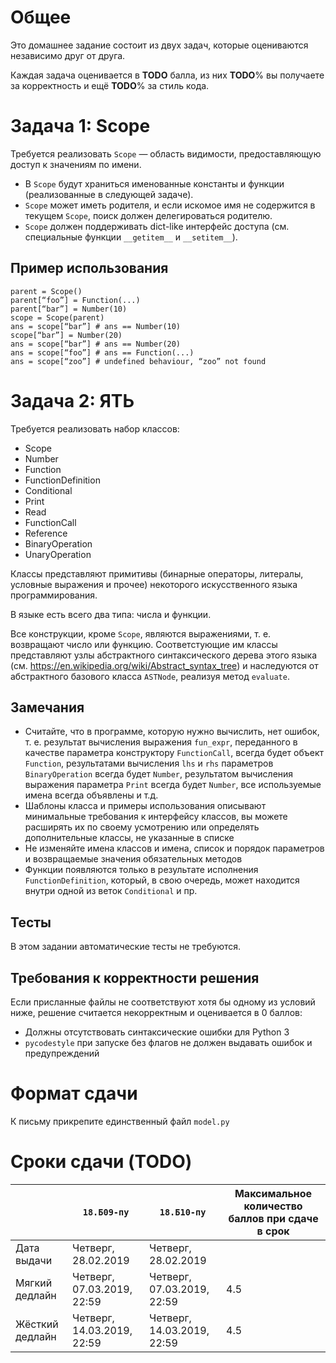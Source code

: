 # Общее
Это домашнее задание состоит из двух задач, которые оцениваются независимо друг от друга.

Каждая задача оценивается в **TODO** балла, из них **TODO**% вы получаете за корректность и ещё **TODO**% за стиль кода.

# Задача 1: Scope
Требуется реализовать `Scope` — область видимости, предоставляющую доступ к значениям по имени.

* В `Scope` будут храниться именованные константы и функции (реализованные в следующей задаче).
* `Scope` может иметь родителя, и если искомое имя не содержится в текущем `Scope`, поиск должен делегироваться родителю.
* `Scope` должен поддерживать dict-like интерфейс доступа (см. специальные функции `__getitem__` и `__setitem__`).

## Пример использования
```
parent = Scope()
parent[“foo”] = Function(...)
parent[“bar”] = Number(10)
scope = Scope(parent)
ans = scope[“bar”] # ans == Number(10)
scope[“bar”] = Number(20)
ans = scope[“bar”] # ans == Number(20)
ans = scope[“foo”] # ans == Function(...)
ans = scope[“zoo”] # undefined behaviour, “zoo” not found
```

# Задача 2: ЯТЬ
Требуется реализовать набор классов: 
* Scope
* Number
* Function
* FunctionDefinition
* Conditional
* Print
* Read
* FunctionCall
* Reference
* BinaryOperation
* UnaryOperation

Классы представляют примитивы (бинарные операторы, литералы, условные выражения и прочее) некоторого искусственного языка программирования.

В языке есть всего два типа: числа и функции. 

Все конструкции, кроме `Scope`, являются выражениями, т. е. возвращают число или функцию. Соответстующие им классы представляют узлы абстрактного синтаксического дерева этого языка (см. https://en.wikipedia.org/wiki/Abstract_syntax_tree) и наследуются от абстрактного базового класса `ASTNode`, реализуя метод `evaluate`.

## Замечания 
* Считайте, что в программе, которую нужно вычислить, нет ошибок, т. е. результат вычисления выражения `fun_expr`, переданного в качестве параметра конструктору `FunctionCall`, всегда будет объект `Function`, результатами вычисления `lhs` и `rhs` параметров `BinaryOperation` всегда будет `Number`, результатом вычисления выражения параметра `Print` всегда будет `Number`, все используемые имена всегда объявлены и т.д.
* Шаблоны класса и примеры использования описывают минимальные требования к интерфейсу классов, вы можете расширять их по своему усмотрению или определять дополнительные классы, не указанные в списке
* Не изменяйте имена классов и имена, список и порядок параметров и возвращаемые значения обязательных методов
* Функции появляются только в результате исполнения `FunctionDefinition`, который, в свою очередь, может находится внутри одной из веток `Conditional` и пр.

## Тесты
В этом задании автоматические тесты не требуются.

## Требования к корректности решения
Если присланные файлы не соответствуют хотя бы одному из условий ниже, решение считается некорректным и оценивается в 0 баллов:

* Должны отсутствовать синтаксические ошибки для Python 3
* `pycodestyle` при запуске без флагов не должен выдавать ошибок и предупреждений

# Формат сдачи
К письму прикрепите единственный файл `model.py`

# Сроки сдачи (TODO)
|   | `18.Б09-пу` | `18.Б10-пу` |Максимальное количество баллов при сдаче в срок
|---|---|---|---|
|Дата выдачи|Четверг, 28.02.2019|Четверг, 28.02.2019|   |
|Мягкий дедлайн|Четверг, 07.03.2019, 22:59|Четверг, 07.03.2019, 22:59|4.5|
|Жёсткий дедлайн|Четверг, 14.03.2019, 22:59|Четверг, 14.03.2019, 22:59|4.5|
